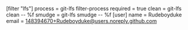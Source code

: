 
[filter "lfs"]
        process = git-lfs filter-process
        required = true
        clean = git-lfs clean -- %f
        smudge = git-lfs smudge -- %f
[user]
        name = Rudeboyduke
        email = 148394670+Rudeboyduke@users.noreply.github.com